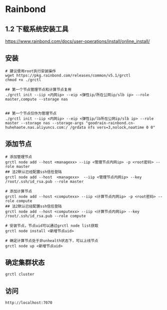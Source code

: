 
# Rainbond



## 1.2 下载系统安装工具

https://www.rainbond.com/docs/user-operations/install/online_install/


## 安装


```shell
# 建议使用root执行安装操作
wget https://pkg.rainbond.com/releases/common/v5.1/grctl
chmod +x ./grctl

## 第一个节点管理节点和计算节点复用
./grctl init --iip <内网ip> --eip <弹性ip/所在公网ip/slb ip> --role master,compute --storage nas 


## 第一个节点仅作为管理节点
./grctl init --iip <内网ip> --eip <弹性ip/lb所在公网ip/slb ip> --role master --storage nas --storage-args "goodrain-rainbond.cn-huhehaote.nas.aliyuncs.com:/ /grdata nfs vers=3,nolock,noatime 0 0"

```

## 添加节点

```shell
# 添加管理节点
grctl node add --host <managexx> --iip <管理节点内网ip> -p <root密码> --role master 
## 法2默认已经配置ssh信任登陆
grctl node add --host  <managexx>  --iip <管理节点内网ip> --key /root/.ssh/id_rsa.pub --role master

# 添加计算节点
grctl node add --host <computexx> --iip <计算节点内网ip> -p <root密码> --role compute
## 法2默认已经配置ssh信任登陆
grctl node add --host <computexx> --iip <计算节点内网ip> --key /root/.ssh/id_rsa.pub --role compute

# 安装节点，节点uid可以通过grctl node list获取
grctl node install <新增节点uid> 

# 确定计算节点处于非unhealth状态下，可以上线节点
grctl node up <新增节点uid>
```

## 确定集群状态

```
grctl cluster
```


## 访问

```
http://localhost:7070
```
